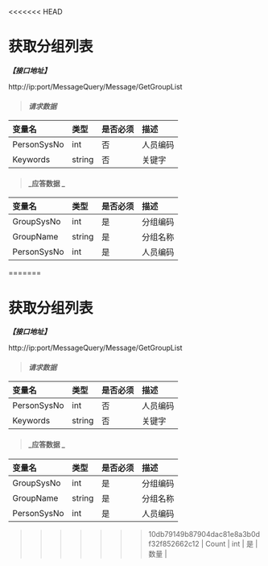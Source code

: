 <<<<<<< HEAD
# 获取分组列表 

_**【接口地址】**_

http://ip:port/MessageQuery/Message/GetGroupList

> #### _请求数据_

| 变量名 | 类型 | 是否必须 | 描述 |
| :--- | :--- | :--- | :--- |
| PersonSysNo | int | 否 | 人员编码 |
| Keywords | string | 否 | 关键字 |

> #### _应答数据 _ 

| 变量名 | 类型 | 是否必须 | 描述 |
| :--- | :--- | :--- | :--- |
| GroupSysNo | int | 是 | 分组编码 |
| GroupName | string | 是 | 分组名称 |
| PersonSysNo | int | 是 | 人员编码 |
=======
# 获取分组列表 

_**【接口地址】**_

http://ip:port/MessageQuery/Message/GetGroupList

> #### _请求数据_

| 变量名 | 类型 | 是否必须 | 描述 |
| :--- | :--- | :--- | :--- |
| PersonSysNo | int | 否 | 人员编码 |
| Keywords | string | 否 | 关键字 |

> #### _应答数据 _ 

| 变量名 | 类型 | 是否必须 | 描述 |
| :--- | :--- | :--- | :--- |
| GroupSysNo | int | 是 | 分组编码 |
| GroupName | string | 是 | 分组名称 |
| PersonSysNo | int | 是 | 人员编码 |
>>>>>>> 10db79149b87904dac81e8a3b0df32f852662c12
| Count | int | 是 | 数量 |